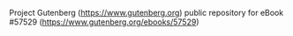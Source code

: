 Project Gutenberg (https://www.gutenberg.org) public repository for
eBook #57529 (https://www.gutenberg.org/ebooks/57529)
